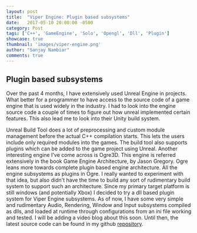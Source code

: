 ```yaml
---
layout: post
title:  "Viper Engine: Plugin based subsystems"
date:   2017-05-10 20:00:00 -0500
category: Post
tags: ['C++', 'GameEngine', 'Solo', 'Opengl', 'Dll', 'Plugin']
showcase: true
thumbnail: 'images/viper-engine.png'
author: "Sanjay Nambiar"
comments: true
---
```


## Plugin based subsystems

Over the past 4 months, I have extensively used Unreal Engine in projects. What better for a programmer to have access to the
source code of a game engine that is used widely in the industry. I had to look into the engine source code
a couple of times to figure out how unreal implemented certain features. This also lead me to look into their Unity build system.

Unreal Build Tool does a lot of preprocessing and custom module management before the actual C++ compilation starts. This lets
the users include only required modules into the games. The build tool also supports plugins which can be added to the game
project using Unreal. Another interesting engine I've come across is Ogre3D. This engine is referred extensively in the book
Game Engine Architecture, by Jason Gregory. Ogre leans more towards complete plugin based engine architecture. All the engine
subsystems as plugins in Ogre. I really wanted to experiment with that idea, but also didn't have the time to build any sort of
rudimentary build system to support such an architecture. Since my primary target platform is still windows (and potentially Xbox)
I decided to try a dll based plugin system for Viper Engine subsystems. As of now, I have some very simple and rudimentary
Audio, Rendering, Window and Input subsystems compiled as dlls, and loaded at runtime through configurations from an ini file
working and tested. I will be adding a video blog about this soon. Until then, the latest source code can be found in my github
[repository](https://github.com/sanjay-nambiar/ViperEngine).